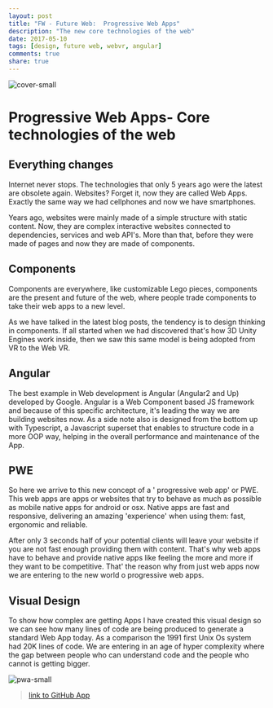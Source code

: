```yaml
---
layout: post
title: "FW - Future Web:  Progressive Web Apps"
description: "The new core technologies of the web"
date: 2017-05-10
tags: [design, future web, webvr, angular]
comments: true
share: true
---
```


![cover-small](https://cloud.githubusercontent.com/assets/17754060/25920001/cb5f5e0c-35a6-11e7-837f-18fb7734b445.jpg)

# Progressive Web Apps- Core technologies of the web

## Everything changes

Internet never stops. The technologies that only 5 years ago were the latest are 
obsolete again. Websites? Forget it, now they are called Web Apps. Exactly the
same way we had cellphones and now we have smartphones. 

Years ago,  websites were mainly made of a simple structure with static content. Now, they are complex interactive websites connected to dependencies, services and web API's. More than that, before they were made of pages and now they are made of components. 

## Components

Components are everywhere, like customizable Lego pieces, components are the present and future of the web, where people trade components to take their web apps to a new level.

As we have talked in the latest blog posts, the tendency is to design thinking in components. If all started when we had discovered that's how 3D Unity Engines 
work inside, then we saw this same model is being adopted from VR to the Web VR.

## Angular

The best example in Web development is Angular (Angular2 and Up) developed by Google. Angular is a Web Component based JS framework and because of this specific architecture, it's leading the way we are building websites now. As a side note also is designed from the bottom up with Typescript, a Javascript superset that enables to structure code in a more OOP way, helping in the overall performance and maintenance of the App.

## PWE

So here we arrive to this new concept of a ' progressive web app' or PWE. This web apps are apps or websites that try to behave as much as possible as mobile native apps for android or osx. Native apps are fast and responsive, delivering an amazing 'experience' when using them: fast, ergonomic and reliable. 

After only 3 seconds half of your potential clients will leave your website if you are not fast enough providing them with content. That's why web apps have to behave and provide native apps like feeling the more and more if they want to be competitive. That' the reason why from just web apps now we are entering to the new world o progressive web apps.

## Visual Design

To show how complex are getting Apps I have created this visual design so we can see how many lines of code are being produced to generate a standard Web App today. As a comparison the 1991 first Unix Os system had 20K lines of code. We are entering in an age of hyper complexity where the gap between people who can understand code and the people who cannot is getting bigger.

![pwa-small](https://cloud.githubusercontent.com/assets/17754060/25920003/cdf221b8-35a6-11e7-8ed6-4847afb5cfe5.jpg)

> [link to GitHub App](https://github.com/bernatferragut/ionic2-places-app)
